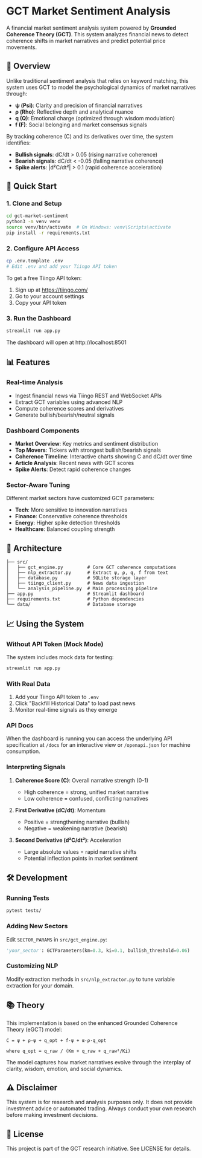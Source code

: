 # GCT Market Sentiment Analysis

A financial market sentiment analysis system powered by **Grounded Coherence Theory (GCT)**. This system analyzes financial news to detect coherence shifts in market narratives and predict potential price movements.

## 🧠 Overview

Unlike traditional sentiment analysis that relies on keyword matching, this system uses GCT to model the psychological dynamics of market narratives through:

- **ψ (Psi)**: Clarity and precision of financial narratives
- **ρ (Rho)**: Reflective depth and analytical nuance
- **q (Q)**: Emotional charge (optimized through wisdom modulation)
- **f (F)**: Social belonging and market consensus signals

By tracking coherence (C) and its derivatives over time, the system identifies:
- **Bullish signals**: dC/dt > 0.05 (rising narrative coherence)
- **Bearish signals**: dC/dt < -0.05 (falling narrative coherence)
- **Spike alerts**: |d²C/dt²| > 0.1 (rapid coherence acceleration)

## 🚀 Quick Start

### 1. Clone and Setup

```bash
cd gct-market-sentiment
python3 -m venv venv
source venv/bin/activate  # On Windows: venv\Scripts\activate
pip install -r requirements.txt
```

### 2. Configure API Access

```bash
cp .env.template .env
# Edit .env and add your Tiingo API token
```

To get a free Tiingo API token:
1. Sign up at https://tiingo.com/
2. Go to your account settings
3. Copy your API token

### 3. Run the Dashboard

```bash
streamlit run app.py
```

The dashboard will open at http://localhost:8501

## 📊 Features

### Real-time Analysis
- Ingest financial news via Tiingo REST and WebSocket APIs
- Extract GCT variables using advanced NLP
- Compute coherence scores and derivatives
- Generate bullish/bearish/neutral signals

### Dashboard Components
- **Market Overview**: Key metrics and sentiment distribution
- **Top Movers**: Tickers with strongest bullish/bearish signals
- **Coherence Timeline**: Interactive charts showing C and dC/dt over time
- **Article Analysis**: Recent news with GCT scores
- **Spike Alerts**: Detect rapid coherence changes

### Sector-Aware Tuning
Different market sectors have customized GCT parameters:
- **Tech**: More sensitive to innovation narratives
- **Finance**: Conservative coherence thresholds
- **Energy**: Higher spike detection thresholds
- **Healthcare**: Balanced coupling strength

## 🔧 Architecture

```
├── src/
│   ├── gct_engine.py         # Core GCT coherence computations
│   ├── nlp_extractor.py      # Extract ψ, ρ, q, f from text
│   ├── database.py           # SQLite storage layer
│   ├── tiingo_client.py      # News data ingestion
│   └── analysis_pipeline.py  # Main processing pipeline
├── app.py                    # Streamlit dashboard
├── requirements.txt          # Python dependencies
└── data/                     # Database storage
```

## 📈 Using the System

### Without API Token (Mock Mode)
The system includes mock data for testing:
```bash
streamlit run app.py
```

### With Real Data
1. Add your Tiingo API token to `.env`
2. Click "Backfill Historical Data" to load past news
3. Monitor real-time signals as they emerge

### API Docs
When the dashboard is running you can access the underlying API specification at
`/docs` for an interactive view or `/openapi.json` for machine consumption.

### Interpreting Signals

1. **Coherence Score (C)**: Overall narrative strength (0-1)
   - High coherence = strong, unified market narrative
   - Low coherence = confused, conflicting narratives

2. **First Derivative (dC/dt)**: Momentum
   - Positive = strengthening narrative (bullish)
   - Negative = weakening narrative (bearish)

3. **Second Derivative (d²C/dt²)**: Acceleration
   - Large absolute values = rapid narrative shifts
   - Potential inflection points in market sentiment

## 🛠️ Development

### Running Tests
```bash
pytest tests/
```

### Adding New Sectors
Edit `SECTOR_PARAMS` in `src/gct_engine.py`:
```python
'your_sector': GCTParameters(km=0.3, ki=0.1, bullish_threshold=0.06)
```

### Customizing NLP
Modify extraction methods in `src/nlp_extractor.py` to tune variable extraction for your domain.

## 📚 Theory

This implementation is based on the enhanced Grounded Coherence Theory (eGCT) model:

```
C = ψ + ρ·ψ + q_opt + f·ψ + α·ρ·q_opt

where q_opt = q_raw / (Km + q_raw + q_raw²/Ki)
```

The model captures how market narratives evolve through the interplay of clarity, wisdom, emotion, and social dynamics.

## ⚠️ Disclaimer

This system is for research and analysis purposes only. It does not provide investment advice or automated trading. Always conduct your own research before making investment decisions.

## 📄 License

This project is part of the GCT research initiative. See LICENSE for details.
